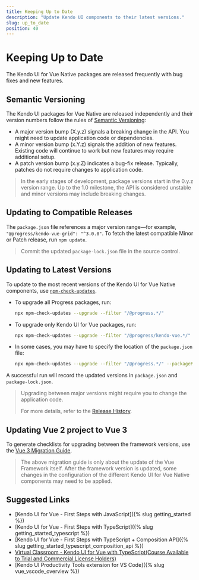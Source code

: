 ```yaml
---
title: Keeping Up to Date
description: "Update Kendo UI components to their latest versions."
slug: up_to_date
position: 40
---
```


# Keeping Up to Date

The Kendo UI for Vue Native packages are released frequently with bug fixes and new features.

## Semantic Versioning

The Kendo UI packages for Vue Native are released independently and their version numbers follow the rules of [Semantic Versioning](https://docs.npmjs.com/about-semantic-versioning):

* A major version bump (X.y.z) signals a breaking change in the API. You might need to update application code or dependencies.
* A minor version bump (x.Y.z) signals the addition of new features. Existing code will continue to work but new features may require additional setup.
* A patch version bump (x.y.Z) indicates a bug-fix release. Typically, patches do not require changes to application code.

> In the early stages of development, package versions start in the 0.y.z version range. Up to the 1.0 milestone, the API is considered unstable and minor versions may include breaking changes.

## Updating to Compatible Releases

The `package.json` file references a major version range&mdash;for example, `"@progress/kendo-vue-grid": "^3.0.0"`. To fetch the latest compatible Minor or Patch release, run `npm update`.

> Commit the updated `package-lock.json` file in the source control.

## Updating to Latest Versions

To update to the most recent versions of the Kendo UI for Vue Native components, use [`npm-check-updates`](https://www.npmjs.com/package/npm-check-updates).

* To upgrade all Progress packages, run:

    ```sh
    npx npm-check-updates --upgrade --filter "/@progress.*/"
    ```

* To upgrade only Kendo UI for Vue packages, run:

    ```sh
    npx npm-check-updates --upgrade --filter "/@progress/kendo-vue.*/"
    ```

* In some cases, you may have to specify the location of the `package.json` file:

    ```sh
    npx npm-check-updates --upgrade --filter "/@progress.*/" --packageFile ./package.json
    ```

A successful run will record the updated versions in `package.json` and `package-lock.json`.

> Upgrading between major versions might require you to change the application code.
>
> For more details, refer to the [Release History](https://www.telerik.com/kendo-vue-ui/components/changelogs/ui-for-vue/).


## Updating Vue 2 project to Vue 3

To generate checklists for upgrading between the framework versions, use the [Vue 3 Migration Guide](https://v3-migration.vuejs.org/). 

> The above migration guide is only about the update of the Vue Framework itself. After the framework version is updated, some changes in the configuration of the different Kendo UI for Vue Native components may need to be applied. 



## Suggested Links

* [Kendo UI for Vue - First Steps with JavaScript]({% slug getting_started %})
* [Kendo UI for Vue - First Steps with TypeScript]({% slug getting_started_typescript %})
* [Kendo UI for Vue - First Steps with TypeScript + Composition API]({% slug getting_started_typescript_composition_api %})
* [Virtual Classroom - Kendo UI for Vue with TypeScript(Course Available to Trial and Commercial License Holders)](https://learn.telerik.com/learn/course/internal/view/elearning/45/kendo-ui-for-vue-with-typescript)
* [Kendo UI Productivity Tools extension for VS Code]({% slug vue_vscode_overview %})